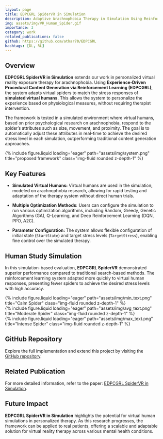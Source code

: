 ```yaml
---
layout: page
title: EDPCGRL SpiderVR in Simulation
description: Adaptive Arachnophobia Therapy in Simulation Using Reinforcement Learning
img: assets/img/VR_Human_Spider.gif
importance: 3
category: work
related_publications: false
github: https://github.com/athar70/EDPCGRL
hashtags: [DL, RL]
---
```


## Overview

**EDPCGRL SpiderVR in Simulation** extends our work in personalized virtual reality exposure therapy for arachnophobia. Using **Experience-Driven Procedural Content Generation via Reinforcement Learning (EDPCGRL)**, the system adapts virtual spiders to match the stress responses of **simulated virtual humans**. This allows the system to personalize the experience based on physiological measures, without requiring therapist intervention.

The framework is tested in a simulated environment where virtual humans, based on prior psychological research on arachnophobia, respond to the spider’s attributes such as size, movement, and proximity. The goal is to automatically adjust these attributes in real-time to achieve the desired stress level in each simulation, outperforming traditional content generation approaches.

<div class="row">
    <div class="col-sm mt-3 mt-md-0">
        {% include figure.liquid loading="eager" path="assets/img/system.png" title="proposed framework" class="img-fluid rounded z-depth-1" %}
    </div>
</div>

## Key Features

- **Simulated Virtual Humans:** Virtual humans are used in the simulation, modeled on arachnophobia research, allowing for rapid testing and adaptation of the therapy system without direct human trials.
- **Multiple Optimization Methods:** Users can configure the simulation to run various optimization algorithms, including Random, Greedy, Genetic Algorithms (GA), Q-Learning, and Deep Reinforcement Learning (DQN, PPO, A2C).

- **Parameter Configuration:** The system allows flexible configuration of initial state (`StartState`) and target stress levels (`TargetStress`), enabling fine control over the simulated therapy.

## Human Study Simulation

In this simulation-based evaluation, **EDPCGRL SpiderVR** demonstrated superior performance compared to traditional search-based methods. The reinforcement learning system adapted more quickly to virtual human responses, presenting fewer spiders to achieve the desired stress levels with high accuracy.

<div class="row">
    <div class="col-sm mt-3 mt-md-0">
        {% include figure.liquid loading="eager" path="assets/img/min_text.png" title="Calm Spider" class="img-fluid rounded z-depth-1" %}
    </div>
    <div class="col-sm mt-3 mt-md-0">
        {% include figure.liquid loading="eager" path="assets/img/avg_text.png" title="Moderate Spider" class="img-fluid rounded z-depth-1" %}
    </div>
    <div class="col-sm mt-3 mt-md-0">
        {% include figure.liquid loading="eager" path="assets/img/max_text.png" title="Intense Spider" class="img-fluid rounded z-depth-1" %}
    </div>
</div>

## GitHub Repository

Explore the full implementation and extend this project by visiting the [GitHub repository](https://github.com/athar70/EDPCGRL).

## Related Publication

For more detailed information, refer to the paper: [EDPCGRL SpiderVR in Simulation](https://arxiv.org/abs/2110.04146).

## Future Impact

**EDPCGRL SpiderVR in Simulation** highlights the potential for virtual human simulations in personalized therapy. As this research progresses, the framework can be applied to real patients, offering a scalable and adaptable solution for virtual reality therapy across various mental health conditions.
